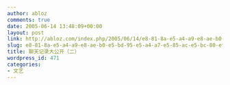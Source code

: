 ```yaml
---
author: abloz
comments: true
date: 2005-06-14 13:48:09+00:00
layout: post
link: http://abloz.com/index.php/2005/06/14/e8-81-8a-e5-a4-a9-e8-ae-b0-e5-bd-95-e5-a4-a7-e5-85-ac-e5-bc-80-ef-bc-88-e4-ba-8c-ef-bc-89/
slug: e8-81-8a-e5-a4-a9-e8-ae-b0-e5-bd-95-e5-a4-a7-e5-85-ac-e5-bc-80-ef-bc-88-e4-ba-8c-ef-bc-89
title: 聊天记录大公开（二）
wordpress_id: 471
categories:
- 文艺
---
```



